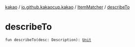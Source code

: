 [kakao](../../index.md) / [io.github.kakaocup.kakao](../index.md) / [ItemMatcher](index.md) / [describeTo](./describe-to.md)

# describeTo

`fun describeTo(desc: Description): `[`Unit`](https://kotlinlang.org/api/latest/jvm/stdlib/kotlin/-unit/index.html)